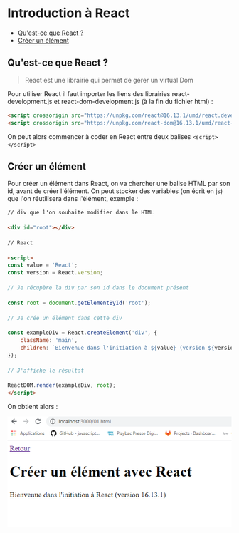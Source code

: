 # Introduction à React

* [Qu'est-ce que React ?](#quest-ce-que-react-)
* [Créer un élément](#créer-un-élément)

## Qu'est-ce que React ?

> React est une librairie qui permet de gérer un virtual Dom

Pour utiliser React il faut importer les liens des librairies react-development.js et react-dom-development.js (à la fin du fichier html) :

```html
<script crossorigin src="https://unpkg.com/react@16.13.1/umd/react.development.js"></script>
<script crossorigin src="https://unpkg.com/react-dom@16.13.1/umd/react-dom.development.js"></script>
```

On peut alors commencer à coder en React entre deux balises `<script></script>`

## Créer un élément

Pour créer un élément dans React, on va chercher une balise HTML par son id, avant de créer l'élément. On peut stocker
des variables (on écrit en js) que l'on réutilisera dans l'élément, exemple :

```html
// div que l'on souhaite modifier dans le HTML

<div id="root"></div>

// React

<script>
const value = 'React';
const version = React.version;

// Je récupère la div par son id dans le document présent

const root = document.getElementById('root');

// Je crée un élément dans cette div

const exampleDiv = React.createElement('div', {
    className: 'main',
    children: `Bienvenue dans l'initiation à ${value} (version ${version})`,
});

// J'affiche le résultat

ReactDOM.render(exampleDiv, root);
</script>
```

On obtient alors :

![React élément](img/react%20element.PNG)
